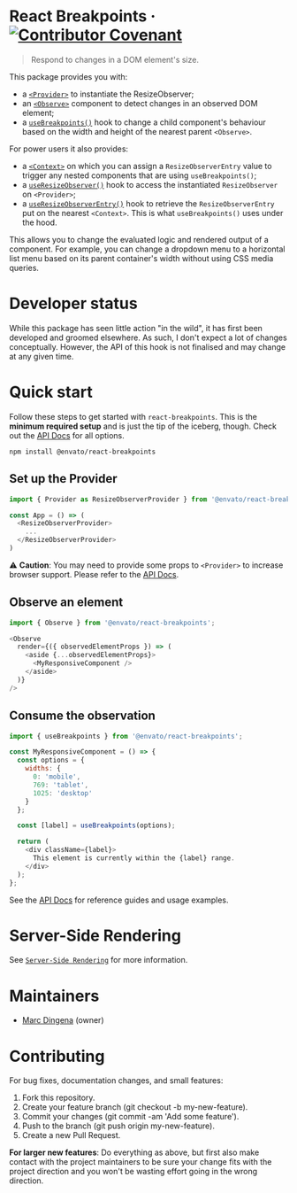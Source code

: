 # React Breakpoints &middot; [![Contributor Covenant](https://img.shields.io/badge/Contributor%20Covenant-v2.0%20adopted-ff69b4.svg)](CODE-OF-CONDUCT.md)

> Respond to changes in a DOM element's size.

This package provides you with:

* a [`<Provider>`](/docs/api.md#provider) to instantiate the ResizeObserver;
* an [`<Observe>`](/docs/api.md#observe) component to detect changes in an observed DOM element;
* a [`useBreakpoints()`](/docs/api.md#usebreakpoints) hook to change a child component's behaviour based on the width and height of the nearest parent `<Observe>`.

For power users it also provides:
* a [`<Context>`](/docs/api.md#context) on which you can assign a `ResizeObserverEntry` value to trigger any nested components that are using `useBreakpoints()`;
* a [`useResizeObserver()`](/docs/api.md#useresizeobserver) hook to access the instantiated `ResizeObserver` on `<Provider>`;
* a [`useResizeObserverEntry()`](/docs/api.md#useresizeobserverentry) hook to retrieve the `ResizeObserverEntry` put on the nearest `<Context>`. This is what `useBreakpoints()` uses under the hood.

This allows you to change the evaluated logic and rendered output of a component. For example, you can change a dropdown menu to a horizontal list menu based on its parent container's width without using CSS media queries.

# Developer status

While this package has seen little action "in the wild", it has first been developed and groomed elsewhere. As such, I don't expect a lot of changes conceptually. However, the API of this hook is not finalised and may change at any given time.

# Quick start

Follow these steps to get started with `react-breakpoints`. This is the **minimum required setup** and is just the tip of the iceberg, though. Check out the [API Docs](/docs/api.md) for all options.

```shell
npm install @envato/react-breakpoints
```

## Set up the Provider

```javascript
import { Provider as ResizeObserverProvider } from '@envato/react-breakpoints';

const App = () => (
  <ResizeObserverProvider>
    ...
  </ResizeObserverProvider>
)
```

⚠️ **Caution**: You may need to provide some props to `<Provider>` to increase browser support. Please refer to the [API Docs](/docs/api.md#provider).

## Observe an element

```javascript
import { Observe } from '@envato/react-breakpoints';

<Observe
  render={({ observedElementProps }) => (
    <aside {...observedElementProps}>
      <MyResponsiveComponent />
    </aside>
  )}
/>
```

## Consume the observation

```javascript
import { useBreakpoints } from '@envato/react-breakpoints';

const MyResponsiveComponent = () => {
  const options = {
    widths: {
      0: 'mobile',
      769: 'tablet',
      1025: 'desktop'
    }
  };

  const [label] = useBreakpoints(options);

  return (
    <div className={label}>
      This element is currently within the {label} range.
    </div>
  );
};
```

See the [API Docs](/docs/api.md) for reference guides and usage examples.

# Server-Side Rendering

See [`Server-Side Rendering`](/docs/server-side-rendering.md) for more information.

# Maintainers

* [Marc Dingena](https://github.com/mdingena) (owner)

# Contributing

For bug fixes, documentation changes, and small features:

1. Fork this repository.
1. Create your feature branch (git checkout -b my-new-feature).
1. Commit your changes (git commit -am 'Add some feature').
1. Push to the branch (git push origin my-new-feature).
1. Create a new Pull Request.

**For larger new features**: Do everything as above, but first also make contact with the project maintainers to be sure your change fits with the project direction and you won't be wasting effort going in the wrong direction.
